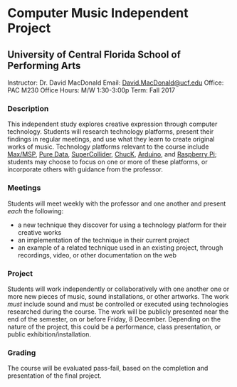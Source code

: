 # Computer Music Independent Project

## University of Central Florida School of Performing Arts

Instructor: Dr. David MacDonald
Email: David.MacDonald@ucf.edu
Office: PAC M230
Office Hours: M/W 1:30-3:00p
Term: Fall 2017

### Description

This independent study explores creative expression through computer technology. Students will research technology platforms, present their findings in regular meetings, and use what they learn to create original works of music. Technology platforms relevant to the course include [Max/MSP](https://cycling74.com/products/max), [Pure Data](https://puredata.info/), [SuperCollider](http://supercollider.github.io/), [ChucK](http://chuck.cs.princeton.edu/), [Arduino](https://www.arduino.cc/), and [Raspberry Pi](https://www.raspberrypi.org/); students may choose to focus on one or more of these platforms, or incorporate others with guidance from the professor.

### Meetings

Students will meet weekly with the professor and one another and present _each_ the following:

- a new technique they discover for using a technology platform for their creative works
- an implementation of the technique in their current project
- an example of a related technique used in an existing project, through recordings, video, or other documentation on the web

<!-- BREAK -->

### Project

Students will work independently or collaboratively with one another one or more new pieces of music, sound installations, or other artworks. The work _must_ include sound and must be controlled or executed using technologies researched during the course. The work will be publicly presented near the end of the semester, on or before Friday, 8 December. Depending on the nature of the project, this could be a performance, class presentation, or public exhibition/installation.

### Grading

The course will be evaluated pass-fail, based on the completion and presentation of the final project. 
